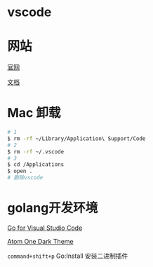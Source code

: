 # vscode


<!--more-->

# 网站



[官网](https://code.visualstudio.com/)

[文档](https://code.visualstudio.com/docs)

# Mac 卸载

```bash
# 1
$ rm -rf ~/Library/Application\ Support/Code
# 2
$ rm -rf ~/.vscode
# 3
$ cd /Applications
$ open .
# 删除vscode
```

# golang开发环境

[Go for Visual Studio Code](https://marketplace.visualstudio.com/items?itemName=golang.go)

[Atom One Dark Theme](https://marketplace.visualstudio.com/items?itemName=akamud.vscode-theme-onedark)

`command+shift+p`  Go:Install 安装二进制插件






